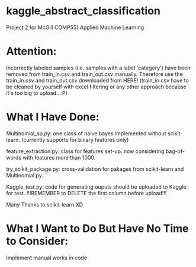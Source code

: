 # kaggle_abstract_classification
Project 2 for McGill COMP551 Applied Machine Learning

# Attention:
Incorrectly labeled samples (i.e. samples with a label 'category') have been removed from train_in.csv and train_out.csv manually. Therefore use the train_in.csv and train_out.csv downloaded from HERE! (train_in.csv have to be cleaned by yourself with excel filtering or any other approach because it's too big to upload...:P)

# What I Have Done:
Multinomial_sp.py: one class of naive bayes implemented without scikit-learn. (currently supports for binary features only)

feature_extraction.py: class for features set-up. now considering bag-of-words with features more than 1000.

try_scikit_package.py: cross-validation for pakages from scikit-learn and Multinomial.py.

Kaggle_test.py: code for generating ouputs should be uploaded to Kaggle for test. !!!REMEMBER to DELETE the first column before upload!!!

Many Thanks to scikit-learn XD

# What I Want to Do But Have No Time to Consider:
Implement manual works in code
